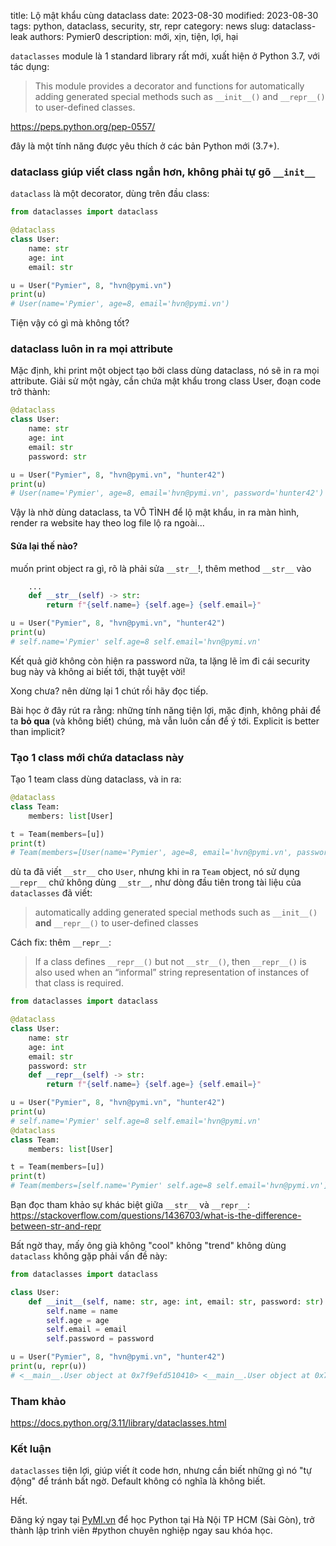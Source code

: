 title: Lộ mật khẩu cùng dataclass
date: 2023-08-30
modified: 2023-08-30
tags: python, dataclass, security, str, repr
category: news
slug: dataclass-leak
authors: Pymier0
description: mới, xịn, tiện, lợi, hại

`dataclasses` module là 1 standard library rất mới, xuất hiện ở Python 3.7, với tác dụng:

> This module provides a decorator and functions for automatically adding generated special methods such as `__init__()` and `__repr__()` to user-defined classes.

<https://peps.python.org/pep-0557/>

đây là một tính năng được yêu thích ở các bản Python mới (3.7+).

### dataclass giúp viết class ngắn hơn, không phải tự gõ `__init__`
`dataclass` là một decorator, dùng trên đầu class:

```py
from dataclasses import dataclass

@dataclass
class User:
    name: str
    age: int
    email: str

u = User("Pymier", 8, "hvn@pymi.vn")
print(u)
# User(name='Pymier', age=8, email='hvn@pymi.vn')
```

Tiện vậy có gì mà không tốt?
### dataclass luôn in ra mọi attribute
Mặc định, khi print một object tạo bởi class dùng dataclass, nó sẽ in ra mọi attribute.
Giải sử một ngày, cần chứa mật khẩu trong class User, đoạn code trở thành:

```py
@dataclass
class User:
    name: str
    age: int
    email: str
    password: str

u = User("Pymier", 8, "hvn@pymi.vn", "hunter42")
print(u)
# User(name='Pymier', age=8, email='hvn@pymi.vn', password='hunter42')
```

Vậy là nhờ dùng dataclass, ta VÔ TÌNH để lộ mật khẩu, in ra màn hình, render ra website hay theo log file lộ ra ngoài...

#### Sửa lại thế nào?
muốn print object ra gì, rõ là phải sửa `__str__`!, thêm method `__str__` vào

```py
    ...
    def __str__(self) -> str:
        return f"{self.name=} {self.age=} {self.email=}"

u = User("Pymier", 8, "hvn@pymi.vn", "hunter42")
print(u)
# self.name='Pymier' self.age=8 self.email='hvn@pymi.vn'
```
Kết quả giờ không còn hiện ra password nữa, ta lặng lẽ ỉm đi cái security bug này và không ai biết tới, thật tuyệt vời!

Xong chưa? nên dừng lại 1 chút rồi hãy đọc tiếp.

Bài học ở đây rút ra rằng: những tính năng tiện lợi, mặc định, không phải để ta **bỏ qua** (và không biết) chúng, mà vẫn luôn cần để ý tới. Explicit is better than implicit?

### Tạo 1 class mới chứa dataclass này
Tạo 1 team class dùng dataclass, và in ra:

```py
@dataclass
class Team:
    members: list[User]

t = Team(members=[u])
print(t)
# Team(members=[User(name='Pymier', age=8, email='hvn@pymi.vn', password='hunter42')])
```
dù ta đã viết `__str__` cho `User`, nhưng khi in ra `Team` object, nó sử dụng `__repr__` chứ không dùng `__str__`, như dòng đầu tiên trong tài liệu của `dataclasses` đã viết:

>  automatically adding generated special methods such as `__init__()` **and** `__repr__()` to user-defined classes

Cách fix: thêm `__repr__`:

> If a class defines `__repr__()` but not `__str__()`, then `__repr__()` is also used when an “informal” string representation of instances of that class is required.

```py
from dataclasses import dataclass

@dataclass
class User:
    name: str
    age: int
    email: str
    password: str
    def __repr__(self) -> str:
        return f"{self.name=} {self.age=} {self.email=}"

u = User("Pymier", 8, "hvn@pymi.vn", "hunter42")
print(u)
# self.name='Pymier' self.age=8 self.email='hvn@pymi.vn'
@dataclass
class Team:
    members: list[User]

t = Team(members=[u])
print(t)
# Team(members=[self.name='Pymier' self.age=8 self.email='hvn@pymi.vn'])
```

Bạn đọc tham khảo sự khác biệt giữa `__str__` và `__repr__`: <https://stackoverflow.com/questions/1436703/what-is-the-difference-between-str-and-repr>

Bất ngờ thay, mấy ông già không "cool" không "trend" không dùng `dataclass` không gặp phải vấn đề này:

```py
from dataclasses import dataclass

class User:
    def __init__(self, name: str, age: int, email: str, password: str):
        self.name = name
        self.age = age
        self.email = email
        self.password = password

u = User("Pymier", 8, "hvn@pymi.vn", "hunter42")
print(u, repr(u))
# <__main__.User object at 0x7f9efd510410> <__main__.User object at 0x7f9efd510410>
```

### Tham khảo
<https://docs.python.org/3.11/library/dataclasses.html>

### Kết luận
`dataclasses` tiện lợi, giúp viết ít code hơn, nhưng cần biết những gì nó "tự động" để tránh bất ngờ.
Default không có nghĩa là không biết.

Hết.

Đăng ký ngay tại [PyMI.vn](https://pymi.vn) để học Python tại Hà Nội TP HCM (Sài Gòn),
trở thành lập trình viên #python chuyên nghiệp ngay sau khóa học.
